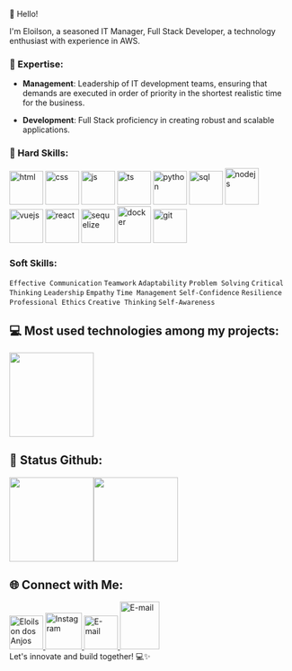 👋 Hello!

  I'm Eloilson, a seasoned IT Manager, Full Stack Developer, a technology enthusiast with experience in AWS.

### 🚀 Expertise:

- **Management**: 
 Leadership of IT development teams, ensuring that demands are executed in order of priority in the shortest realistic time for the business.

- **Development**:
Full Stack proficiency in creating robust and scalable applications.

### 🔧 Hard Skills:
 
<div>
    <img alt="html" src="https://cdn.icon-icons.com/icons2/2107/PNG/96/file_type_html_icon_130541.png" width="60" height="60"/>
    <img alt="css" src="https://cdn.icon-icons.com/icons2/2107/PNG/96/file_type_css_icon_130661.png" width="60" height="60"/>
    <img alt="js" src="https://cdn-icons-png.flaticon.com/512/1199/1199124.png" width="60" height="60"/>
    <img alt="ts" src="https://cdn.icon-icons.com/icons2/2107/PNG/96/file_type_typescript_official_icon_130107.png" width="60" height="60"/>
    <img alt="python" src="https://cdn.icon-icons.com/icons2/2107/PNG/96/file_type_python_icon_130221.png" width="60" height="60"/>
    <img alt="sql" src="https://cdn-icons-png.flaticon.com/512/2772/2772128.png" width="60" height="60"/>
    <img alt="nodejs" src="https://cdn.icon-icons.com/icons2/2107/PNG/96/file_type_node_icon_130301.png" width="60" height="65"/>
    <img alt="vuejs" src="https://cdn.icon-icons.com/icons2/2415/PNG/96/vuejs_original_wordmark_logo_icon_146305.png" width="60" height="60"/>
    <img alt="react" src="https://cdn.icon-icons.com/icons2/2415/PNG/96/react_original_wordmark_logo_icon_146375.png" width="60" height="60"/>
    <img alt="sequelize" src="https://cdn.icon-icons.com/icons2/2107/PNG/96/file_type_sequelize_icon_130173.png" width="60" height="60"/>
    <img alt="docker" src="https://cdn.icon-icons.com/icons2/2415/PNG/96/docker_original_wordmark_logo_icon_146557.png" width="60" height="65"/>
    <img alt="git" src="https://git-scm.com/images/logo@2x.png" height="60"/>

### Soft Skills:

`Effective Communication`
`Teamwork`
`Adaptability`
`Problem Solving`
`Critical Thinking`
`Leadership`
`Empathy`
`Time Management`
`Self-Confidence`
`Resilience`
`Professional Ethics`
`Creative Thinking`
`Self-Awareness`

## 💻 Most used technologies among my projects:

 <img height="150" src="https://github-readme-stats.vercel.app/api/top-langs/?username=eloilsondosanjos&layout=compact&hide_title=true&theme=transparent"/>
 

## 🎯 Status Github:

<div style="display: flex;">
  <img height="150" src="https://github-readme-stats.vercel.app/api?username=eloilsondosanjos&show_icons=true&hide_title=true&theme=transparent"/>

  <img height="150" src="https://github-readme-streak-stats.herokuapp.com/?user=eloilsondosanjos&show_icons=true&hide_title=true&fire=5194F0&ring=5194F0&currStreakLabel=5194F0&theme=transparent"/>
</div> 

## 🌐 Connect with Me:

<a href="https://www.linkedin.com/in/eloilsondosanjosrocha/" target="_blank">
  <img height="60" alt="Eloilson dos Anjos" src="https://cdn-icons-png.flaticon.com/128/3536/3536505.png"/>
</a>

<a href="https://www.instagram.com/elo_dosanjos" target="_blank">
  <img height="65" alt="Instagram" src="https://cdn.icon-icons.com/icons2/836/PNG/96/Instagram_icon-icons.com_66804.png" />
</a>
<a href="https://twitter.com/eloilson_dos" target="_blank">
  <img  height="60" alt="E-mail" src="https://cdn-icons-png.flaticon.com/128/3256/3256013.png" />
</a>
<a href="mailto:eloilson.ageedu@gmail.com" target="_blank">
  <img  height="85" width="70" alt="E-mail" src="https://cdn.icon-icons.com/icons2/1826/PNG/96/4202011emailgmaillogomailsocialsocialmedia-115677_115624.png" />
</a>

</br>
Let's innovate and build together! 💻✨

 


